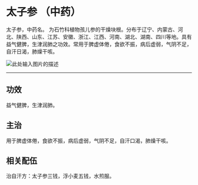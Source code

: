 # 太子参 （中药）

太子参，中药名。
为石竹科植物孩儿参的干燥块根。分布于辽宁、内蒙古、河北、陕西、山东、江苏、安徽、浙江、江西、河南、湖北、湖南、四川等地。具有益气健脾，生津润肺之功效。常用于脾虚体倦，食欲不振，病后虚弱，气阴不足，自汗日渴，肺燥干咳。

![此处输入图片的描述][1]

------
## 功效
益气健脾，生津润肺。

## 主治
用于脾虚体倦，食欲不振，病后虚弱，气阴不足，自汗口渴，肺燥干咳。

## 相关配伍
治自汗方：太子参三钱，浮小麦五钱，水煎服。


  [1]: ./太子参.jp